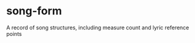 song-form
=========

A record of song structures, including measure count and lyric reference points
